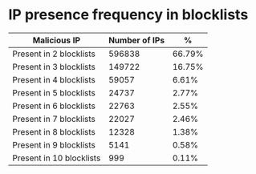 # IP presence frequency in blocklists
| Malicious IP | Number of IPs | % |
|----|----|----|
| Present in 2 blocklists | 596838 | 66.79% |
| Present in 3 blocklists | 149722 | 16.75% |
| Present in 4 blocklists | 59057 | 6.61% |
| Present in 5 blocklists | 24737 | 2.77% |
| Present in 6 blocklists | 22763 | 2.55% |
| Present in 7 blocklists | 22027 | 2.46% |
| Present in 8 blocklists | 12328 | 1.38% |
| Present in 9 blocklists | 5141 | 0.58% |
| Present in 10 blocklists | 999 | 0.11% |
